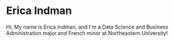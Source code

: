 # Erica Indman

Hi, My name is Erica Indman, and I'm a Data Science and Business Administration major and French minor at Northeastern University!
